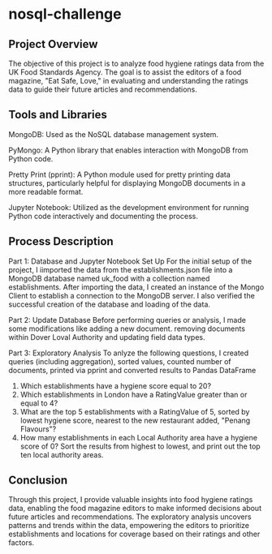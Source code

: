 # nosql-challenge
## Project Overview
The objective of this project is to analyze food hygiene ratings data from the UK Food Standards Agency. The goal is to assist the editors of a food magazine, "Eat Safe, Love," in evaluating and understanding the ratings data to guide their future articles and recommendations.

## Tools and Libraries
MongoDB: Used as the NoSQL database management system.

PyMongo: A Python library that enables interaction with MongoDB from Python code.

Pretty Print (pprint): A Python module used for pretty printing data structures, particularly helpful for displaying MongoDB documents in a more readable format.

Jupyter Notebook: Utilized as the development environment for running Python code interactively and documenting the process.

## Process Description
Part 1: Database and Jupyter Notebook Set Up
For the initial setup of the project, I iimported the data from the establishments.json file into a MongoDB database named uk_food with a collection named establishments. After importing the data, I created an instance of the Mongo Client to establish a connection to the MongoDB server. I also verified the successful creation of the database and loading of the data.

Part 2: Update Database
Before performing queries or analysis, I made some modifications like adding a new document. removing documents within Dover Loval Authority and updating field data types.

Part 3: Exploratory Analysis
To anlyze the following questions, I created queries (including aggregation), sorted values, counted number of documents, printed via pprint and converted results to Pandas DataFrame

1. Which establishments have a hygiene score equal to 20?
2. Which establishments in London have a RatingValue greater than or equal to 4?
3. What are the top 5 establishments with a RatingValue of 5, sorted by lowest hygiene score, nearest to the new restaurant added, "Penang Flavours"?
4. How many establishments in each Local Authority area have a hygiene score of 0? Sort the results from highest to lowest, and print out the top ten local authority areas.

## Conclusion
Through this project, I provide valuable insights into food hygiene ratings data, enabling the food magazine editors to make informed decisions about future articles and recommendations. The exploratory analysis uncovers patterns and trends within the data, empowering the editors to prioritize establishments and locations for coverage based on their ratings and other factors.